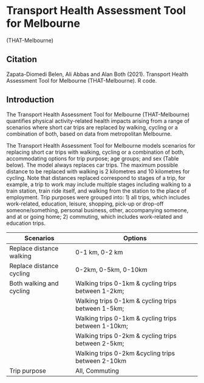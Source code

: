 # Transport Health Assessment Tool for Melbourne 
(THAT-Melbourne)

## Citation

Zapata-Diomedi Belen, Ali Abbas and Alan Both (2021). Transport Health Assessment Tool for Melbourne (THAT-Melbourne). R code.

## Introduction 

The Transport Health Assessment Tool for Melbourne (THAT-Melbourne) quantifies physical activity-related health impacts arising from a range of scenarios where short car trips are replaced by walking, cycling or a combination of both, based on data from metropolitan Melbourne.

The Transport Health Assessment Tool for Melbourne models scenarios for replacing short car trips with walking, cycling or a combination of both, accommodating options for trip purpose; age groups; and sex (Table below). The model always replaces car trips. The maximum possible distance to be replaced with walking is 2 kilometres and 10 kilometres for cycling. Note that distances replaced correspond to stages of a trip, for example, a trip to work may include multiple stages including walking to a train station, train ride itself, and walking from the station to the place of employment. Trip purposes were grouped into: 1) all trips, which includes work-related, education, leisure, shopping, pick-up or drop-off someone/something, personal business, other, accompanying someone, and at or going home; 2) commuting, which includes work-related and education trips.


| Scenarios                  | Options                                            |
| -------------------------- | -------------------------------------------------- |
| Replace distance walking   | 0-1 km, 0-2 km                                     |
| Replace distance cycling   | 0-2km, 0-5km, 0-10km                               |
| Both walking and cycling   | Walking trips 0-1km & cycling trips between 1-2km; |
|                            | Walking trips 0-1km & cycling trips between 1-5km; | 
|                            | Walking trips 0-1km & cycling trips between 1-10km;|  
|                            | Walking trips 0-2km & cycling trips between 2-5km; |   
|                            |Walking trips 0-2km &cycling trips between 2-10km   |   
| Trip purpose               | All, Commuting         

